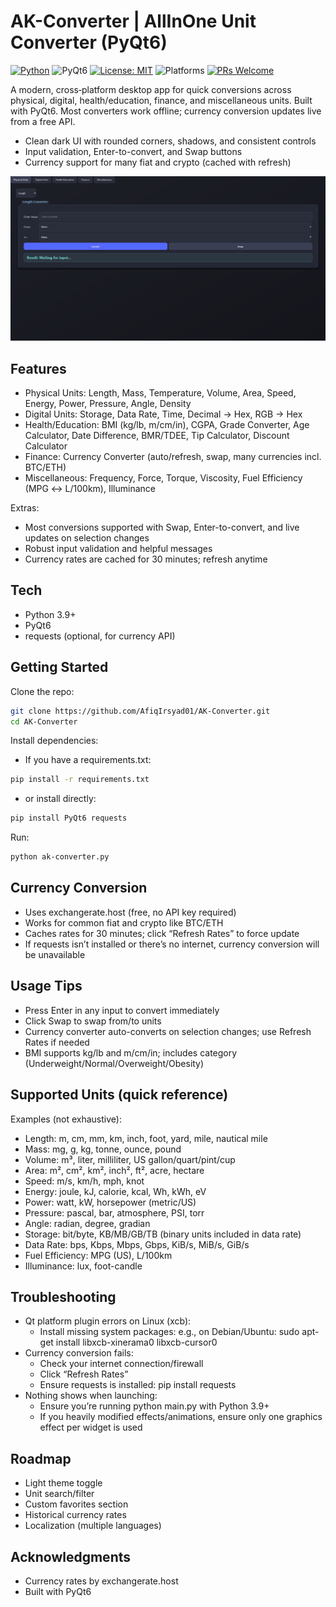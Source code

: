 # AK-Converter | AllInOne Unit Converter (PyQt6)

[![Python](https://img.shields.io/badge/Python-3.9%2B-3776AB?logo=python&logoColor=white)](https://www.python.org/)
![PyQt6](https://img.shields.io/badge/PyQt-6-41CD52?logo=qt&logoColor=white)
[![License: MIT](https://img.shields.io/badge/License-MIT-yellow.svg)](#license)
![Platforms](https://img.shields.io/badge/Platforms-Windows%20%7C%20macOS%20%7C%20Linux-informational)
[![PRs Welcome](https://img.shields.io/badge/PRs-welcome-brightgreen.svg)](#contributing)

A modern, cross‑platform desktop app for quick conversions across physical, digital, health/education, finance, and miscellaneous units. Built with PyQt6. Most converters work offline; currency conversion updates live from a free API.

- Clean dark UI with rounded corners, shadows, and consistent controls
- Input validation, Enter-to-convert, and Swap buttons
- Currency support for many fiat and crypto (cached with refresh)

![Screenshot](image.png)

## Features
- Physical Units: Length, Mass, Temperature, Volume, Area, Speed, Energy, Power, Pressure, Angle, Density
- Digital Units: Storage, Data Rate, Time, Decimal → Hex, RGB → Hex
- Health/Education: BMI (kg/lb, m/cm/in), CGPA, Grade Converter, Age Calculator, Date Difference, BMR/TDEE, Tip Calculator, Discount Calculator
- Finance: Currency Converter (auto/refresh, swap, many currencies incl. BTC/ETH)
- Miscellaneous: Frequency, Force, Torque, Viscosity, Fuel Efficiency (MPG ↔ L/100km), Illuminance

Extras:
- Most conversions supported with Swap, Enter-to-convert, and live updates on selection changes
- Robust input validation and helpful messages
- Currency rates are cached for 30 minutes; refresh anytime

## Tech
- Python 3.9+
- PyQt6
- requests (optional, for currency API)

## Getting Started
Clone the repo:
```bash
git clone https://github.com/AfiqIrsyad01/AK-Converter.git
cd AK-Converter
```

Install dependencies:
- If you have a requirements.txt:
```bash
pip install -r requirements.txt
```
- or install directly:
```bash
pip install PyQt6 requests
```

Run:
```bash
python ak-converter.py
```

## Currency Conversion
- Uses exchangerate.host (free, no API key required)
- Works for common fiat and crypto like BTC/ETH
- Caches rates for 30 minutes; click “Refresh Rates” to force update
- If requests isn’t installed or there’s no internet, currency conversion will be unavailable

## Usage Tips
- Press Enter in any input to convert immediately
- Click Swap to swap from/to units
- Currency converter auto-converts on selection changes; use Refresh Rates if needed
- BMI supports kg/lb and m/cm/in; includes category (Underweight/Normal/Overweight/Obesity)

## Supported Units (quick reference)
Examples (not exhaustive):
- Length: m, cm, mm, km, inch, foot, yard, mile, nautical mile
- Mass: mg, g, kg, tonne, ounce, pound
- Volume: m³, liter, milliliter, US gallon/quart/pint/cup
- Area: m², cm², km², inch², ft², acre, hectare
- Speed: m/s, km/h, mph, knot
- Energy: joule, kJ, calorie, kcal, Wh, kWh, eV
- Power: watt, kW, horsepower (metric/US)
- Pressure: pascal, bar, atmosphere, PSI, torr
- Angle: radian, degree, gradian
- Storage: bit/byte, KB/MB/GB/TB (binary units included in data rate)
- Data Rate: bps, Kbps, Mbps, Gbps, KiB/s, MiB/s, GiB/s
- Fuel Efficiency: MPG (US), L/100km
- Illuminance: lux, foot-candle

## Troubleshooting
- Qt platform plugin errors on Linux (xcb):
  - Install missing system packages: e.g., on Debian/Ubuntu: sudo apt-get install libxcb-xinerama0 libxcb-cursor0
- Currency conversion fails:
  - Check your internet connection/firewall
  - Click “Refresh Rates”
  - Ensure requests is installed: pip install requests
- Nothing shows when launching:
  - Ensure you’re running python main.py with Python 3.9+
  - If you heavily modified effects/animations, ensure only one graphics effect per widget is used

## Roadmap
- Light theme toggle
- Unit search/filter
- Custom favorites section
- Historical currency rates
- Localization (multiple languages)

## Acknowledgments
- Currency rates by exchangerate.host
- Built with PyQt6
